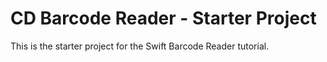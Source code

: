 # CD Barcode Reader - Starter Project

This is the starter project for the Swift Barcode Reader tutorial.
